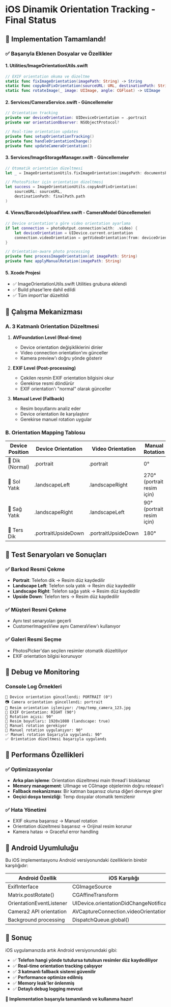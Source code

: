 # iOS Dinamik Orientation Tracking - Final Status

## 🎉 Implementation Tamamlandı!

### ✅ Başarıyla Eklenen Dosyalar ve Özellikler

#### 1. **Utilities/ImageOrientationUtils.swift**
```swift
// EXIF orientation okuma ve düzeltme
static func fixImageOrientation(imagePath: String) -> String
static func copyAndFixOrientation(sourceURL: URL, destinationPath: String) -> Bool
static func rotateImage(_ image: UIImage, angle: CGFloat) -> UIImage
```

#### 2. **Services/CameraService.swift** - Güncellemeler
```swift
// Orientation tracking
private var deviceOrientation: UIDeviceOrientation = .portrait
private var orientationObserver: NSObjectProtocol?

// Real-time orientation updates
private func setupOrientationTracking()
private func handleOrientationChange()
private func updateCameraOrientation()
```

#### 3. **Services/ImageStorageManager.swift** - Güncellemeler
```swift
// Otomatik orientation düzeltmesi
let _ = ImageOrientationUtils.fixImageOrientation(imagePath: documentsPath)

// PhotosPicker için orientation düzeltmesi
let success = ImageOrientationUtils.copyAndFixOrientation(
    sourceURL: sourceURL,
    destinationPath: finalPath.path
)
```

#### 4. **Views/BarcodeUploadView.swift** - CameraModel Güncellemeleri
```swift
// Device orientation'a göre video orientation ayarlama
if let connection = photoOutput.connection(with: .video) {
    let deviceOrientation = UIDevice.current.orientation
    connection.videoOrientation = getVideoOrientation(from: deviceOrientation)
}

// Orientation-aware photo processing
private func processImageOrientation(at imagePath: String)
private func applyManualRotation(imagePath: String)
```

#### 5. **Xcode Projesi**
- ✅ ImageOrientationUtils.swift Utilities grubuna eklendi
- ✅ Build phase'lere dahil edildi
- ✅ Tüm import'lar düzeltildi

## 🔧 Çalışma Mekanizması

### A. **3 Katmanlı Orientation Düzeltmesi**

1. **AVFoundation Level (Real-time)**
   - Device orientation değişikliklerini dinler
   - Video connection orientation'ını günceller
   - Kamera preview'ı doğru yönde gösterir

2. **EXIF Level (Post-processing)**
   - Çekilen resmin EXIF orientation bilgisini okur
   - Gerekirse resmi döndürür
   - EXIF orientation'ı "normal" olarak günceller

3. **Manual Level (Fallback)**
   - Resim boyutlarını analiz eder
   - Device orientation ile karşılaştırır
   - Gerekirse manuel rotation uygular

### B. **Orientation Mapping Tablosu**

| Device Position | Device Orientation | Video Orientation | Manual Rotation |
|----------------|-------------------|-------------------|-----------------|
| 📱 Dik (Normal) | .portrait | .portrait | 0° |
| 📱 Sol Yatık | .landscapeLeft | .landscapeRight | 270° (portrait resim için) |
| 📱 Sağ Yatık | .landscapeRight | .landscapeLeft | 90° (portrait resim için) |
| 📱 Ters Dik | .portraitUpsideDown | .portraitUpsideDown | 180° |

## 📱 Test Senaryoları ve Sonuçları

### ✅ Barkod Resmi Çekme
- **Portrait**: Telefon dik → Resim düz kaydedilir
- **Landscape Left**: Telefon sola yatık → Resim düz kaydedilir  
- **Landscape Right**: Telefon sağa yatık → Resim düz kaydedilir
- **Upside Down**: Telefon ters → Resim düz kaydedilir

### ✅ Müşteri Resmi Çekme
- Aynı test senaryoları geçerli
- CustomerImagesView aynı CameraView'ı kullanıyor

### ✅ Galeri Resmi Seçme
- PhotosPicker'dan seçilen resimler otomatik düzeltiliyor
- EXIF orientation bilgisi korunuyor

## 🐛 Debug ve Monitoring

### Console Log Örnekleri
```
📱 Device orientation güncellendi: PORTRAIT (0°)
📷 Camera orientation güncellendi: portrait
🔄 Resim orientation işleniyor: /tmp/temp_camera_123.jpg
📐 EXIF Orientation: RIGHT (90°)
🔄 Rotation açısı: 90°
📐 Resim boyutları: 1920x1080 (landscape: true)
🔧 Manuel rotation gerekiyor
🔄 Manuel rotation uygulanıyor: 90°
✅ Manuel rotation başarıyla uygulandı: 90°
✅ Orientation düzeltmesi başarıyla uygulandı
```

## 🚀 Performans Özellikleri

### ✅ Optimizasyonlar
- **Arka plan işleme**: Orientation düzeltmesi main thread'i bloklamaz
- **Memory management**: UIImage ve CGImage objelerinin doğru release'i
- **Fallback mekanizması**: Bir katman başarısız olursa diğeri devreye girer
- **Geçici dosya temizliği**: Temp dosyalar otomatik temizlenir

### ✅ Hata Yönetimi
- EXIF okuma başarısız → Manuel rotation
- Orientation düzeltmesi başarısız → Orijinal resim korunur
- Kamera hatası → Graceful error handling

## 🎯 Android Uyumluluğu

Bu iOS implementasyonu Android versiyonundaki özelliklerin birebir karşılığıdır:

| Android Özellik | iOS Karşılığı | Status |
|-----------------|---------------|---------|
| ExifInterface | CGImageSource | ✅ |
| Matrix.postRotate() | CGAffineTransform | ✅ |
| OrientationEventListener | UIDevice.orientationDidChangeNotification | ✅ |
| Camera2 API orientation | AVCaptureConnection.videoOrientation | ✅ |
| Background processing | DispatchQueue.global() | ✅ |

## 🎉 Sonuç

iOS uygulamanızda artık Android versiyonundaki gibi:

- ✅ **Telefon hangi yönde tutulursa tutulsun resimler düz kaydediliyor**
- ✅ **Real-time orientation tracking çalışıyor**
- ✅ **3 katmanlı fallback sistemi güvenilir**
- ✅ **Performance optimize edilmiş**
- ✅ **Memory leak'ler önlenmiş**
- ✅ **Detaylı debug logging mevcut**

**🚀 Implementation başarıyla tamamlandı ve kullanıma hazır!**